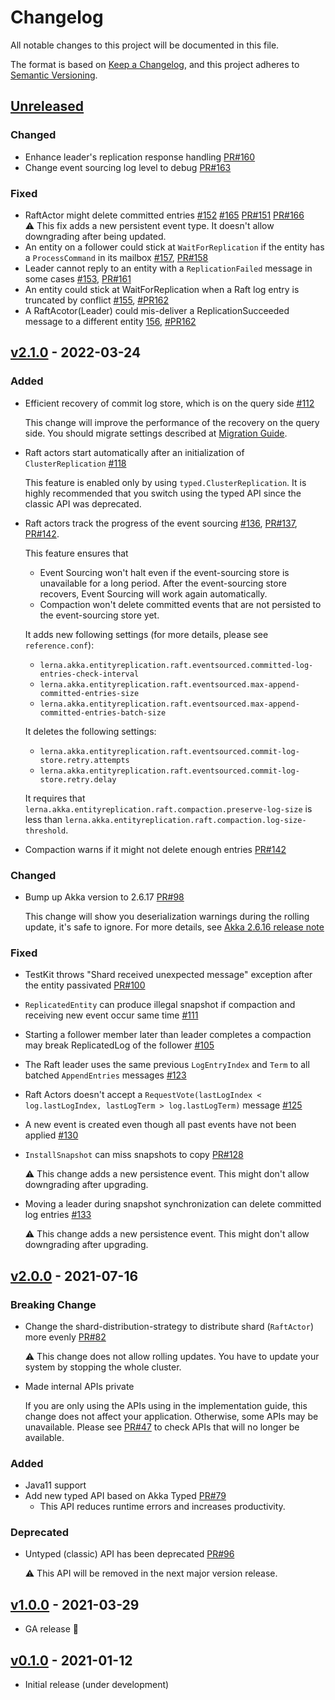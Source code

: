 # Changelog
All notable changes to this project will be documented in this file.

The format is based on [Keep a Changelog](https://keepachangelog.com/en/1.0.0/),
and this project adheres to [Semantic Versioning](https://semver.org/spec/v2.0.0.html).

## [Unreleased]
[Unreleased]: https://github.com/lerna-stack/akka-entity-replication/compare/v2.1.0...master

### Changed
- Enhance leader's replication response handling [PR#160](https://github.com/lerna-stack/akka-entity-replication/pull/160)
- Change event sourcing log level to debug
  [PR#163](https://github.com/lerna-stack/akka-entity-replication/pull/163)

### Fixed
- RaftActor might delete committed entries
  [#152](https://github.com/lerna-stack/akka-entity-replication/issues/152)
  [#165](https://github.com/lerna-stack/akka-entity-replication/issues/165)
  [PR#151](https://github.com/lerna-stack/akka-entity-replication/pull/151)
  [PR#166](https://github.com/lerna-stack/akka-entity-replication/pull/166)  
  ⚠️ This fix adds a new persistent event type. It doesn't allow downgrading after being updated.
- An entity on a follower could stick at `WaitForReplication` if the entity has a `ProcessCommand` in its mailbox
  [#157](https://github.com/lerna-stack/akka-entity-replication/issues/157),
  [PR#158](https://github.com/lerna-stack/akka-entity-replication/pull/158)
- Leader cannot reply to an entity with a `ReplicationFailed` message in some cases
  [#153](https://github.com/lerna-stack/akka-entity-replication/issues/153),
  [PR#161](https://github.com/lerna-stack/akka-entity-replication/pull/161)
- An entity could stick at WaitForReplication when a Raft log entry is truncated by conflict
  [#155](https://github.com/lerna-stack/akka-entity-replication/issues/155),
  [#PR162](https://github.com/lerna-stack/akka-entity-replication/pull/162)
- A RaftAcotor(Leader) could mis-deliver a ReplicationSucceeded message to a different entity
  [156](https://github.com/lerna-stack/akka-entity-replication/issues/156),
  [#PR162](https://github.com/lerna-stack/akka-entity-replication/pull/162)

## [v2.1.0] - 2022-03-24
[v2.1.0]: https://github.com/lerna-stack/akka-entity-replication/compare/v2.0.0...v2.1.0

### Added
- Efficient recovery of commit log store, which is on the query side [#112](https://github.com/lerna-stack/akka-entity-replication/issues/112)

  This change will improve the performance of the recovery on the query side.
  You should migrate settings described at [Migration Guide](docs/migration_guide.md#210-from-200).

- Raft actors start automatically after an initialization of `ClusterReplication` [#118](https://github.com/lerna-stack/akka-entity-replication/issues/118)

  This feature is enabled only by using `typed.ClusterReplication`.
  It is highly recommended that you switch using the typed API since the classic API was deprecated.

- Raft actors track the progress of the event sourcing
  [#136](https://github.com/lerna-stack/akka-entity-replication/issues/136),
  [PR#137](https://github.com/lerna-stack/akka-entity-replication/pull/137),
  [PR#142](https://github.com/lerna-stack/akka-entity-replication/pull/142).

  This feature ensures that
  - Event Sourcing won't halt even if the event-sourcing store is unavailable for a long period.
    After the event-sourcing store recovers, Event Sourcing will work again automatically.
  - Compaction won't delete committed events that are not persisted to the event-sourcing store yet.

  It adds new following settings (for more details, please see `reference.conf`):
  - `lerna.akka.entityreplication.raft.eventsourced.committed-log-entries-check-interval`
  - `lerna.akka.entityreplication.raft.eventsourced.max-append-committed-entries-size`
  - `lerna.akka.entityreplication.raft.eventsourced.max-append-committed-entries-batch-size`

  It deletes the following settings:
  - `lerna.akka.entityreplication.raft.eventsourced.commit-log-store.retry.attempts`
  - `lerna.akka.entityreplication.raft.eventsourced.commit-log-store.retry.delay`

  It requires that
  `lerna.akka.entityreplication.raft.compaction.preserve-log-size` is less than
  `lerna.akka.entityreplication.raft.compaction.log-size-threshold`.

- Compaction warns if it might not delete enough entries [PR#142](https://github.com/lerna-stack/akka-entity-replication/pull/142)

### Changed
- Bump up Akka version to 2.6.17 [PR#98](https://github.com/lerna-stack/akka-entity-replication/pull/98)

  This change will show you deserialization warnings during the rolling update, it's safe to ignore. 
  For more details, see [Akka 2.6.16 release note](https://akka.io/blog/news/2021/08/19/akka-2.6.16-released#rolling-upgrades)

### Fixed
- TestKit throws "Shard received unexpected message" exception after the entity passivated [PR#100](https://github.com/lerna-stack/akka-entity-replication/pull/100)
- `ReplicatedEntity` can produce illegal snapshot if compaction and receiving new event occur same time [#111](https://github.com/lerna-stack/akka-entity-replication/issues/111)
- Starting a follower member later than leader completes a compaction may break ReplicatedLog of the follower [#105](https://github.com/lerna-stack/akka-entity-replication/issues/105)
- The Raft leader uses the same previous `LogEntryIndex` and `Term` to all batched `AppendEntries` messages [#123](https://github.com/lerna-stack/akka-entity-replication/issues/123)
- Raft Actors doesn't accept a `RequestVote(lastLogIndex < log.lastLogIndex, lastLogTerm > log.lastLogTerm)` message [#125](https://github.com/lerna-stack/akka-entity-replication/issues/125)
- A new event is created even though all past events have not been applied [#130](https://github.com/lerna-stack/akka-entity-replication/issues/130)
- `InstallSnapshot` can miss snapshots to copy [PR#128](https://github.com/lerna-stack/akka-entity-replication/pull/128)

  ⚠️ This change adds a new persistence event. This might don't allow downgrading after upgrading.
- Moving a leader during snapshot synchronization can delete committed log entries [#133](https://github.com/lerna-stack/akka-entity-replication/issues/133)

  ⚠️ This change adds a new persistence event. This might don't allow downgrading after upgrading.

## [v2.0.0] - 2021-07-16
[v2.0.0]: https://github.com/lerna-stack/akka-entity-replication/compare/v1.0.0...v2.0.0

### Breaking Change

- Change the shard-distribution-strategy to distribute shard (`RaftActor`) more evenly [PR#82](https://github.com/lerna-stack/akka-entity-replication/pull/82)

  ⚠️ This change does not allow rolling updates. You have to update your system by stopping the whole cluster.

- Made internal APIs private

  If you are only using the APIs using in the implementation guide, this change does not affect your application.
  Otherwise, some APIs may be unavailable.
  Please see [PR#47](https://github.com/lerna-stack/akka-entity-replication/pull/47) to check APIs that will no longer be available. 
  
### Added
- Java11 support
- Add new typed API based on Akka Typed [PR#79](https://github.com/lerna-stack/akka-entity-replication/pull/79)
  - This API reduces runtime errors and increases productivity.

### Deprecated

- Untyped (classic) API has been deprecated [PR#96](https://github.com/lerna-stack/akka-entity-replication/pull/96)

  ⚠️ This API will be removed in the next major version release.

## [v1.0.0] - 2021-03-29
[v1.0.0]: https://github.com/lerna-stack/akka-entity-replication/compare/v0.1.1...v1.0.0

- GA release 🚀

## [v0.1.0] - 2021-01-12
[v0.1.0]: https://github.com/lerna-stack/akka-entity-replication/tree/v0.1.1

- Initial release (under development)
